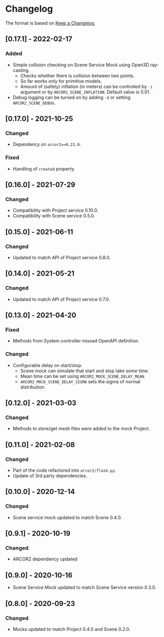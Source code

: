 # Changelog

The format is based on [Keep a Changelog](https://keepachangelog.com/en/1.0.0/),

## [0.17.1] - 2022-02-17

### Added

- Simple collision checking on Scene Service Mock using Open3D ray-casting.
  - Checks whether there is collision between two points.
  - So far works only for primitive models.
  - Amount of (safety) inflation (in meters) can be controlled by `-i` argument or by `ARCOR2_SCENE_INFLATION`. Default value is 0.01.
- Debug logging can be turned on by adding `-d` or setting `ARCOR2_SCENE_DEBUG`.

## [0.17.0] - 2021-10-25

### Changed

- Dependency on `arcor2==0.21.0`.

### Fixed

- Handling of `created` property.

## [0.16.0] - 2021-07-29

### Changed

- Compatibility with Project service 0.10.0.
- Compatibility with Scene service 0.5.0.

## [0.15.0] - 2021-06-11

### Changed
- Updated to match API of Project service 0.8.0.

## [0.14.0] - 2021-05-21

### Changed
- Updated to match API of Project service 0.7.0.

## [0.13.0] - 2021-04-20

### Fixed
- Methods from System controller missed OpenAPI definition.

### Changed
- Configurable delay on start/stop.
  - Scene mock can simulate that start and stop take some time.
  - Mean time can be set using `ARCOR2_MOCK_SCENE_DELAY_MEAN`.
  - `ARCOR2_MOCK_SCENE_DELAY_SIGMA` sets the sigma of normal distribution.

## [0.12.0] - 2021-03-03

### Changed
- Methods to store/get mesh files were added to the mock Project.

## [0.11.0] - 2021-02-08

### Changed
- Part of the code refactored into `arcor2/flask.py`.
- Update of 3rd party dependencies.

## [0.10.0] - 2020-12-14

### Changed
- Scene service mock updated to match Scene 0.4.0.

## [0.9.1] - 2020-10-19

### Changed
- ARCOR2 dependency updated

## [0.9.0] - 2020-10-16
- Scene Service Mock updated to match Scene Service version 0.3.0. 

## [0.8.0] - 2020-09-23
### Changed
- Mocks updated to match Project 0.4.0 and Scene 0.2.0.